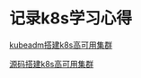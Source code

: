 # 记录k8s学习心得
[kubeadm搭建k8s高可用集群](https://github.com/nick0323/k8s/blob/master/kubeadm%E6%90%AD%E5%BB%BAk8s%20%E9%AB%98%E5%8F%AF%E7%94%A8%E9%9B%86%E7%BE%A4.md)

[源码搭建k8s高可用集群](https://github.com/nick0323/k8s/blob/master/kubernetes1.15.3%E6%BA%90%E7%A0%81%E9%83%A8%E7%BD%B2.md)
